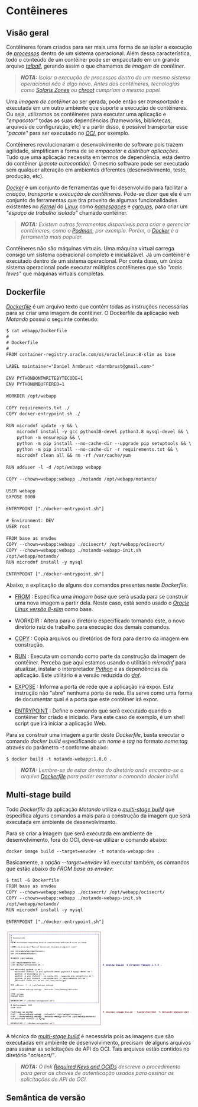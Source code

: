 # Contêineres

## Visão geral

Contêineres foram criados para ser mais uma forma de se isolar a execução de _[processos](https://en.wikipedia.org/wiki/Process_(computing))_ dentro de um sistema operacional. Além dessa característica, todo o conteúdo de um contêiner pode ser empacotado em um grande arquivo _[talball](https://en.wikipedia.org/wiki/Tar_(computing))_, gerando assim o que chamamos de _imagem de contêiner_.

>_**__NOTA:__** Isolar a execução de processos dentro de um mesmo sistema operacional não é algo novo. Antes dos contêineres, tecnologias como [Solaris Zones](https://docs.oracle.com/cd/E18440_01/doc.111/e18415/chapter_zones.htm) ou [chroot](https://en.wikipedia.org/wiki/Chroot) cumpriam o mesmo papel._

Uma _imagem de contêiner_ ao ser gerada, pode então ser _transportada_ e executada em um outro ambiente que suporte a execução de contêineres. Ou seja, utilizamos os contêineres para executar uma aplicação e _"empacotar"_ todas as suas dependências (frameworks, bibliotecas, arquivos de configuração, etc) e a partir disso, é possível transportar esse _"pacote"_ para ser executado no _[OCI](https://www.oracle.com/cloud/)_, por exemplo.

Contêineres revolucionaram o desenvolvimento de software pois trazem agilidade, simplificam a forma de se _empacotar_ e _distribuir aplicações_. Tudo que uma aplicação necessita em termos de dependência, está dentro do contêiner _(pacote autocontido)_. O mesmo software pode ser executado sem qualquer alteração em ambientes diferentes (desenvolvimento, teste, produção, etc).

_[Docker](https://developer.oracle.com/learn/technical-articles/what-is-docker)_ é um conjunto de ferramentas que foi desenvolvido para facilitar a _criação_, _transporte_ e _execução de contêineres_. Pode-se dizer que ele é um conjunto de ferramentas que tira proveito de algumas funcionalidades existentes no _[Kernel](https://en.wikipedia.org/wiki/Linux_kernel)_ do _[Linux](https://www.oracle.com/linux/)_ como _[namespaces](https://en.wikipedia.org/wiki/Linux_namespaces)_ e _[cgroups](https://en.wikipedia.org/wiki/Cgroups)_, para criar um _"espaço de trabalho isolado"_ chamado contêiner. 

>_**__NOTA:__** Existem outras ferramentas disponíveis para criar e gerenciar contêineres, como o [Podman](https://podman.io/), por exemplo. Porém, o [Docker](https://developer.oracle.com/learn/technical-articles/what-is-docker) é a ferramenta mais popular._

Contêineres não são máquinas virtuais. Uma máquina virtual carrega consigo um sistema operacional completo e inicializável. Já um contêiner é executado dentro de um sistema operacional. Por conta disso, um único sistema operacional pode executar múltiplos contêineres que são _"mais leves"_ que máquinas virtuais completas.

## Dockerfile

_[Dockerfile](https://docs.docker.com/engine/reference/builder/)_ é um arquivo texto que contém todas as instruções necessárias para se criar uma imagem de contêiner. O Dockerfile da aplicação web _Motando_ possui o seguinte conteudo:

```
$ cat webapp/Dockerfile
#
# Dockerfile
#
FROM container-registry.oracle.com/os/oraclelinux:8-slim as base

LABEL maintainer="Daniel Armbrust <darmbrust@gmail.com>"

ENV PYTHONDONTWRITEBYTECODE=1
ENV PYTHONUNBUFFERED=1

WORKDIR /opt/webapp

COPY requirements.txt ./
COPY docker-entrypoint.sh ./

RUN microdnf update -y && \
    microdnf install -y gcc python38-devel python3.8 mysql-devel && \
    python -m ensurepip && \
    python -m pip install --no-cache-dir --upgrade pip setuptools && \
    python -m pip install --no-cache-dir -r requirements.txt && \
    microdnf clean all && rm -rf /var/cache/yum

RUN adduser -l -d /opt/webapp webapp

COPY --chown=webapp:webapp ./motando /opt/webapp/motando/

USER webapp
EXPOSE 8000

ENTRYPOINT ["./docker-entrypoint.sh"]

# Environment: DEV
USER root

FROM base as envdev
COPY --chown=webapp:webapp ./ocisecrt/ /opt/webapp/ocisecrt/
COPY --chown=webapp:webapp ./motando-webapp-init.sh /opt/webapp/motando/
RUN microdnf install -y mysql

ENTRYPOINT ["./docker-entrypoint.sh"]
```

Abaixo, a explicação de alguns dos comandos presentes neste _Dockerfile_:

- [FROM](https://docs.docker.com/engine/reference/builder/#from) : Especifica uma _imagem base_ que será usada para se construir uma nova imagem a partir dela. Neste caso, está sendo usado o _[Oracle Linux versão 8-slim](https://container-registry.oracle.com/ords/ocr/ba/os/oraclelinux)_ como base.

- WORKDIR : Altera para o diretório especificado tornando este, o novo diretório raíz de trabalho para execução dos demais comandos. 

- [COPY](https://docs.docker.com/engine/reference/builder/#copy) : Copia arquivos ou diretórios de fora para dentro da imagem em construção.

- [RUN](https://docs.docker.com/engine/reference/builder/#run) : Executa um comando como parte da construção da imagem de contêiner. Perceba que aqui estamos usando o utilitário _microdnf_ para atualizar, instalar o interpretador _[Python](https://developer.oracle.com/languages/python.html)_ e as dependências da aplicação. Este utilitário é a versão reduzida do _[dnf](https://docs.oracle.com/en/learn/use_dnf_on_oracle_8/index.html#introduction)_. 

- [EXPOSE](https://docs.docker.com/engine/reference/builder/#expose) : Informa a porta de rede que a aplicação irá expor. Esta instrução não "abre" nenhuma porta de rede. Ela serve como uma forma de documentar qual é a porta que este contêiner irá expor.

- [ENTRYPOINT](https://docs.docker.com/engine/reference/builder/#entrypoint) : Define o comando que será executado quando o contêiner for criado e iniciado. Para este caso de exemplo, é um shell script que irá iniciar a aplicação Web.

Para se construir uma imagem a partir deste _Dockerfile_, basta executar o comando _docker build_ especificando um _nome_ e _tag_ no formato _nome:tag_ através do parâmetro _-t_ conforme abaixo:

```
$ docker build -t motando-webapp:1.0.0 .
```

>_**__NOTA:__** Lembre-se de estar dentro do diretório onde encontra-se o arquivo [Dockerfile](https://docs.docker.com/engine/reference/builder/) para poder executar o comando docker build._

## Multi-stage build

Todo _Dockerfile_ da aplicação _Motando_ utiliza o _[multi-stage build](https://docs.docker.com/build/building/multi-stage/)_ que especifica alguns comandos a mais para a construção da imagem que será executada em ambiente de desenvolvimento.

Para se criar a imagem que será executada em ambiente de desenvolvimento, fora do OCI, deve-se utilizar o comando abaixo:

```
docker image build --target=envdev -t motando-webapp:dev .
```

Basicamente, a opção _--target=envdev_ irá executar também, os comandos que estão abaixo do _FROM base as envdev_:

```
$ tail -6 Dockerfile
FROM base as envdev
COPY --chown=webapp:webapp ./ocisecrt/ /opt/webapp/ocisecrt/
COPY --chown=webapp:webapp ./motando-webapp-init.sh /opt/webapp/motando/
RUN microdnf install -y mysql

ENTRYPOINT ["./docker-entrypoint.sh"]
```

![alt_text](/githimgs/docker_multi-stage-build.png "Multi-stage build")

A técnica do _[multi-stage build](https://docs.docker.com/build/building/multi-stage/)_ é necessária pois as imagens que são executadas em ambiente de desenvolvimento, precisam de alguns arquivos para assinar as solicitações de API do OCI. Tais arquivos estão contidos no diretório "_ocisecrt/"_. 

>_**__NOTA:__** O link [Required Keys and OCIDs](https://docs.oracle.com/en-us/iaas/Content/API/Concepts/apisigningkey.htm#Required_Keys_and_OCIDs) descreve o procedimento para gerar as chaves de autenticação usados para assinar as solicitações de API do OCI._

## Semântica de versão